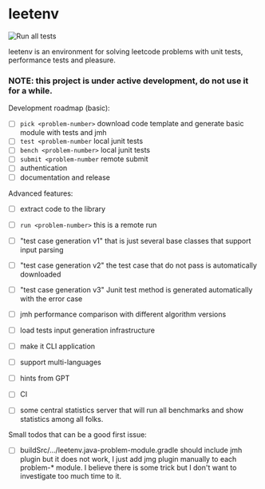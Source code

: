 # leetenv

![Run all tests](https://github.com/PakhomovAlexander/leetenv/actions/workflows/run-all-tests.yml/badge.svg?event=push)

leetenv is an environment for solving leetcode problems with unit tests, performance tests and pleasure.

### NOTE: this project is under active development, do not use it for a while.

Development roadmap (basic): 
- [ ] `pick <problem-number>` download code template and generate basic module with tests and jmh
- [ ] `test <problem-number` local junit tests
- [ ] `bench <problem-number>` local junit tests
- [ ] `submit <problem-number` remote submit
- [ ] authentication
- [ ] documentation and release

Advanced features:
- [ ] extract code to the library
- [ ] `run <problem-number>` this is a remote run
- [ ] "test case generation v1" that is just several base classes that support input parsing 
- [ ] "test case generation v2" the test case that do not pass is automatically downloaded
- [ ] "test case generation v3" Junit test method is generated automatically with the error case
- [ ] jmh performance comparison with different algorithm versions
- [ ] load tests input generation infrastructure
- [ ] make it CLI application
- [ ] support multi-languages 
- [ ] hints from GPT
- [ ] CI
- [ ] some central statistics server that will run all benchmarks and show statistics among all folks. 


Small todos that can be a good first issue:
- [ ] buildSrc/.../leetenv.java-problem-module.gradle should include jmh plugin but it does not work,
I just add jmg plugin manually to each problem-* module. I believe there is some trick but I don't want
to investigate too much time to it.



